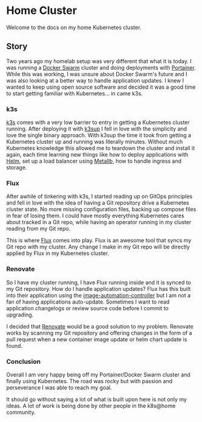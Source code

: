 # Home Cluster

Welcome to the docs on my home Kubernetes cluster.

## Story

Two years ago my homelab setup was very different that what it is today. I was running a [Docker Swarm](https://docs.docker.com/engine/swarm/) cluster and doing deployments with [Portainer](https://www.portainer.io/). While this was working, I was unsure about Docker Swarm's future and I was also looking at a better way to handle application updates. I knew I wanted to keep using open source software and decided it was a good time to start getting familiar with Kubernetes... in came k3s.

### k3s

[k3s](https://k3s.io/) comes with a very low barrier to entry in getting a Kubernetes cluster running. After deploying it with [k3sup](https://github.com/alexellis/k3sup) I fell in love with the simplicity and love the single binary approach. With k3sup the time it took from getting a Kubernetes cluster up and running was literally minutes. Without much Kubernetes knowledge this allowed me to teardown the cluster and install it again, each time learning new things like how to deploy applications with [Helm](https://helm.sh/), set up a load balancer using [Metallb](https://metallb.universe.tf/), how to handle ingress and storage.

### Flux

After awhile of tinkering with k3s, I started reading up on GitOps principles and fell in love with the idea of having a Git repository drive a Kubernetes cluster state. No more missing configuration files, backing up compose files in fear of losing them. I could have mostly everything Kubernetes cares about tracked in a Git repo, while having an operator running in my cluster reading from my Git repo.

This is where [Flux](https://toolkit.fluxcd.io/) comes into play. Flux is an awesome tool that syncs my Git repo with my cluster. Any change I make in my Git repo will be directly applied by Flux in my Kubernetes cluster.

### Renovate

So I have my cluster running, I have Flux running inside and it is synced to my Git repository. How do I handle application updates? Flux has this built into their application using the [image-automation-controller](https://toolkit.fluxcd.io/components/image/controller/) but I am not a fan of having applications auto-update. Sometimes I want to read application changelogs or review source code before I commit to upgrading.

I decided that [Renovate](https://www.whitesourcesoftware.com/free-developer-tools/renovate) would be a good solution to my problem. Renovate works by scanning my Git repository and offering changes in the form of a pull request when a new container image update or helm chart update is found.

### Conclusion

Overall I am very happy being off my Portainer/Docker Swarm cluster and finally using Kubernetes. The road was rocky but with passion and perseverance I was able to reach my goal.

It should go without saying a lot of what is built upon here is not only my ideas. A lot of work is being done by other people in the k8s@home community.
